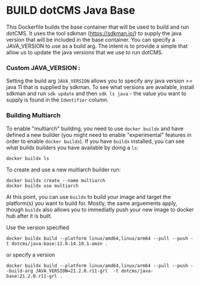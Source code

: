 # BUILD dotCMS Java Base

This Dockerfile builds the base container that will be used to build and run dotCMS. It uses the tool sdkman (https://sdkman.io/) to supply the java version that will be included in the base container. You can specify a JAVA_VERSION to use as a build arg. The intent is to provide a simple that allow us to update the java versions that we use to run dotCMS. 

### Custom JAVA_VERSION :
Setting the build arg `JAVA_VERSION` allows you to specify any java version >= java 11 that is supplied by sdkman. To see what versions are available, install sdkman and run `sdk update` and then `sdk ls java` - the value you want to supply is found in the `Identifier` column.

### Building Multiarch
To enable "multiarch" building, you need to use `docker buildx` and have defined a new builder (you might need to enable "experimental" features in order to enable `docker buildx`). If you have `buildx` installed, you can see what buildx builders you have available by doing a `ls`:

```
docker buildx ls
```

To create and use a new multiarch builder run:
```
docker buildx create --name multiarch
docker buildx use multiarch
```

At this point, you can use `buildx` to build your image and target the platform(s) you want to build for.  Mostly, the same arguements apply, though `buildx` also allows you to immediatly push your new image to docker hub after it is built.

Use the version specified
```
docker buildx build --platform linux/amd64,linux/arm64 --pull --push -t dotcms/java-base:11.0.14.10.1-amzn .
```

or specify a version
```
docker buildx build --platform linux/amd64,linux/arm64 --pull --push --build-arg JAVA_VERSION=21.2.0.r11-grl  -t dotcms/java-base:21.2.0.r11-grl .

```